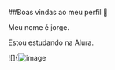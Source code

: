 ##Boas vindas ao meu perfil 💙

Meu nome é jorge.

Estou estudando na Alura.




![]{![image](https://github.com/user-attachments/assets/1c04bb5a-c6db-4bc6-85e6-2025eeae0f23)
